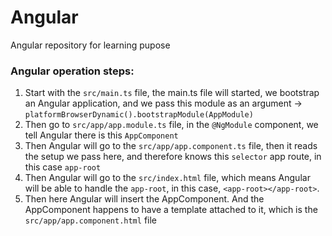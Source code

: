 # Angular
Angular repository for learning pupose

### Angular operation steps: 
1. Start with the `src/main.ts` file, the main.ts file will started, we bootstrap an Angular application, and we pass this module as an argument -> `platformBrowserDynamic().bootstrapModule(AppModule)`
2. Then go to `src/app/app.module.ts` file, in the `@NgModule` component, we tell Angular there is this `AppComponent`
3. Then Angular will go to the `src/app/app.component.ts` file, then it reads the setup we pass here, and therefore knows this `selector` app route, in this case `app-root`
4. Then Angular will go to the `src/index.html` file, which means Angular will be able to handle the `app-root`, in this case, `<app-root></app-root>`. 
5. Then here Angular will insert the AppComponent. And the AppComponent happens to have a template attached to it, which is the `src/app/app.component.html` file